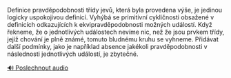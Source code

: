 
Definice pravděpodobnosti třídy jevů, která byla provedena výše, je jedinou logicky uspokojivou definicí. Vyhýbá se primitivní cykličnosti obsažené v definicích odkazujících k ekvipravděpodobnosti možných událostí. Když řekneme, že o jednotlivých událostech nevíme nic, než že jsou prvkem třídy, jejíž chování je plně známé, tomuto bludnému kruhu se vyhneme. Přidávat další podmínky, jako je například absence jakékoli pravděpodobnosti v následnosti jednotlivých událostí, je zbytečné.

[🔊 Poslechnout audio](/data/7-paragraphs/audio/chapter_29/para_005-Definice-pravdpodobnosti-tdy-jev-kter-byla-p.mp3)
